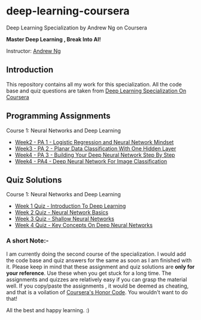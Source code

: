 # deep-learning-coursera #
Deep Learning Specialization by Andrew Ng on Coursera

**Master Deep Learning , Break Into AI!**

Instructor: [Andrew Ng](http://www.andrewng.org/)
## Introduction ##
This repository contains all my work for this specialization. All the code base and quiz questions are taken from [Deep Learning Specialization On Coursera](https://www.coursera.org/specializations/deep-learning)


## Programming Assignments ##

Course 1: Neural Networks and Deep Learning
* [Week2 - PA 1 - Logistic Regression and Neural Network Mindset](https://github.com/anukarsh1/deep-learning-coursera/blob/master/Neural%20Networks%20And%20Deep%20Learning/Logistic%20Regression%20with%20a%20Neural%20Network%20mindset.ipynb)
* [Week3 - PA 2 - Planar Data Classification With One Hidden Layer](https://github.com/anukarsh1/deep-learning-coursera/blob/master/Neural%20Networks%20And%20Deep%20Learning/Planar%20data%20classification%20with%20one%20hidden%20layer.ipynb)
* [Week4 - PA 3 -  Building Your Deep Neural Network Step By Step](https://github.com/anukarsh1/deep-learning-coursera/blob/master/Neural%20Networks%20And%20Deep%20Learning/Building%20Your%20Deep%20Neural%20Network%20-%20Step%20by%20Step.ipynb)
* [Week4 - PA4 - Deep Neural Network For Image Classification](https://github.com/anukarsh1/deep-learning-coursera/blob/master/Neural%20Networks%20And%20Deep%20Learning/Deep%20Neural%20Network%20-%20Application.ipynb)

## Quiz Solutions ##

Course 1: Neural Networks and Deep Learning
* [Week 1 Quiz - Introduction To Deep Learning](https://github.com/anukarsh1/deep-learning-coursera/blob/master/Neural%20Networks%20And%20Deep%20Learning/Week%201%20Quiz%20-%20Introduction%20to%20deep%20learning.md)
* [Week 2 Quiz - Neural Network Basics](https://github.com/anukarsh1/deep-learning-coursera/blob/master/Neural%20Networks%20And%20Deep%20Learning/Week%202%20Quiz%20-%20Neural%20Network%20Basics.md)
* [Week 3 Quiz - Shallow Neural Networks](https://github.com/anukarsh1/deep-learning-coursera/blob/master/Neural%20Networks%20And%20Deep%20Learning/Week%203%20Quiz%20-%20Shallow%20Neural%20Networks.md)
* [Week 4 Quiz - Key Concepts On Deep Neural Networks](https://github.com/anukarsh1/deep-learning-coursera/blob/master/Neural%20Networks%20And%20Deep%20Learning/Week%204%20Quiz%20-%20Key%20concepts%20on%20Deep%20Neural%20Networks.md)

### A short Note:- ###
I am currently doing the second course of the specialization. I would add the code base and quiz answers for the same as soon as I am finished with it. Please keep in mind that these assignment and quiz solutions are **only for your reference**. Use these  when you get stuck for a long time. The assignments and quizzes are relatively easy if you can grasp the material well.  If you copy/paste the assignments , it would be deemed as cheating, and that is a voilation of [Coursera's Honor Code](https://www.coursera.org/about/terms/honorcode). You wouldn't want to do that!

All the best and happy learning. :)

